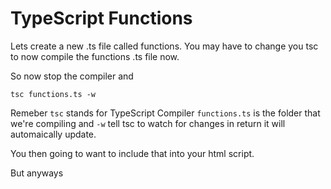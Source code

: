 # TypeScript Functions

Lets create a new .ts file called functions. You may have to change you tsc to now compile the functions .ts file now.

So now stop the compiler and

```tsc functions.ts -w ```

Remeber ```tsc``` stands for TypeScript Compiler ```functions.ts``` is the folder that we're compiling and ```-w``` tell tsc to watch for changes in return it will automaically update.

You then going to want to include that into your html script.

But anyways 